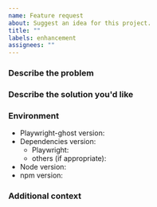 ```yaml
---
name: Feature request
about: Suggest an idea for this project.
title: ""
labels: enhancement
assignees: ""
---
```


### Describe the problem

<!-- A clear and concise description of what the problem is. Ex. I'm always
     frustrated when [...] -->

### Describe the solution you'd like

<!-- A clear and concise description of what you want to happen. -->

### Environment

- Playwright-ghost version<!-- e.g. 0.9.0 -->:
- Dependencies version:
  - Playwright<!-- e.g. 1.48.1, rebrowser-playwright 1.48.2 -->:
  - others (if appropriate)<!-- e.g. @ghostery/adblocker-playwright 2.0.3 -->:
- Node version<!-- e.g. v22.10.0 -->:
- npm version<!-- e.g. 10.9.0 -->:

### Additional context

<!-- Add any other context or screenshots about the feature request here. -->
